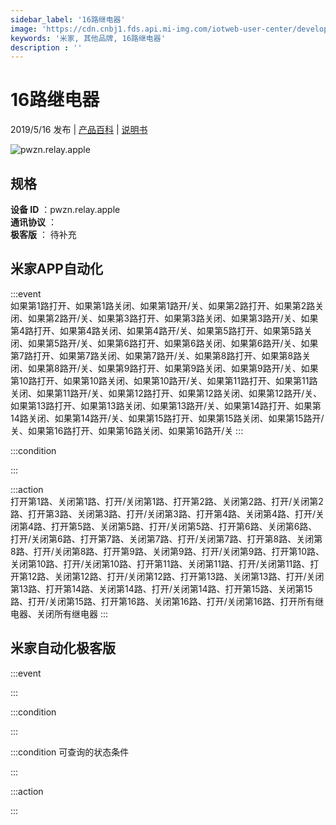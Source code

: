 ```yaml
---
sidebar_label: '16路继电器'
image: 'https://cdn.cnbj1.fds.api.mi-img.com/iotweb-user-center/developer_1678870989782SC1qbpV7.png?GalaxyAccessKeyId=AKVGLQWBOVIRQ3XLEW&Expires=9223372036854775807&Signature=VK9EWvfMEav14PkrPlO9fvMsW4s='
keywords: '米家, 其他品牌, 16路继电器'
description : ''
---
```

# 16路继电器

2019/5/16 发布 | [产品百科](https://home.mi.com/webapp/content/baike/product/index.html?model=pwzn.relay.apple/) | [说明书](https://home.mi.com/views/introduction.html?model=pwzn.relay.apple&region=cn)

![pwzn.relay.apple](https://cdn.cnbj1.fds.api.mi-img.com/iotweb-user-center/developer_1678870989782SC1qbpV7.png?GalaxyAccessKeyId=AKVGLQWBOVIRQ3XLEW&Expires=9223372036854775807&Signature=VK9EWvfMEav14PkrPlO9fvMsW4s=)

## 规格  
> 
**设备 ID** ：pwzn.relay.apple  
**通讯协议** ：  
**极客版**  ： 待补充 


## 米家APP自动化  

:::event  
如果第1路打开、如果第1路关闭、如果第1路开/关、如果第2路打开、如果第2路关闭、如果第2路开/关、如果第3路打开、如果第3路关闭、如果第3路开/关、如果第4路打开、如果第4路关闭、如果第4路开/关、如果第5路打开、如果第5路关闭、如果第5路开/关、如果第6路打开、如果第6路关闭、如果第6路开/关、如果第7路打开、如果第7路关闭、如果第7路开/关、如果第8路打开、如果第8路关闭、如果第8路开/关、如果第9路打开、如果第9路关闭、如果第9路开/关、如果第10路打开、如果第10路关闭、如果第10路开/关、如果第11路打开、如果第11路关闭、如果第11路开/关、如果第12路打开、如果第12路关闭、如果第12路开/关、如果第13路打开、如果第13路关闭、如果第13路开/关、如果第14路打开、如果第14路关闭、如果第14路开/关、如果第15路打开、如果第15路关闭、如果第15路开/关、如果第16路打开、如果第16路关闭、如果第16路开/关
:::

:::condition  

:::

:::action   
打开第1路、关闭第1路、打开/关闭第1路、打开第2路、关闭第2路、打开/关闭第2路、打开第3路、关闭第3路、打开/关闭第3路、打开第4路、关闭第4路、打开/关闭第4路、打开第5路、关闭第5路、打开/关闭第5路、打开第6路、关闭第6路、打开/关闭第6路、打开第7路、关闭第7路、打开/关闭第7路、打开第8路、关闭第8路、打开/关闭第8路、打开第9路、关闭第9路、打开/关闭第9路、打开第10路、关闭第10路、打开/关闭第10路、打开第11路、关闭第11路、打开/关闭第11路、打开第12路、关闭第12路、打开/关闭第12路、打开第13路、关闭第13路、打开/关闭第13路、打开第14路、关闭第14路、打开/关闭第14路、打开第15路、关闭第15路、打开/关闭第15路、打开第16路、关闭第16路、打开/关闭第16路、打开所有继电器、关闭所有继电器
:::

## 米家自动化极客版  

:::event  

:::

:::condition  

:::

:::condition 可查询的状态条件  

:::

:::action  

:::

        
